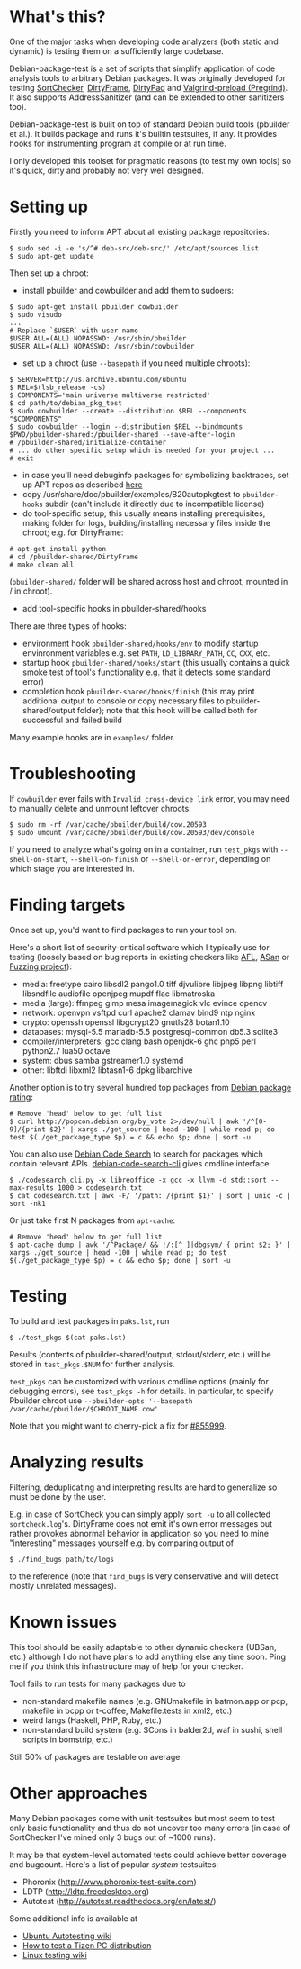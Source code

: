 # What's this?

One of the major tasks when developing code analyzers (both static
and dynamic) is testing them on a sufficiently large codebase.

Debian-package-test is a set of scripts that simplify
application of code analysis tools to arbitrary Debian packages.
It was originally developed for testing [SortChecker](https://github.com/yugr/sortcheck),
[DirtyFrame](https://github.com/yugr/DirtyFrame), [DirtyPad](https://github.com/yugr/DirtyPad)
and [Valgrind-preload (Pregrind)](https://github.com/yugr/valgrind-preload).
It also supports AddressSanitizer (and can be extended to other sanitizers
too).

Debian-package-test is built on top of standard Debian build tools (pbuilder
et al.). It builds package and runs it's builtin testsuites, if any.
It provides hooks for instrumenting program at compile or at run time.

I only developed this toolset for pragmatic reasons (to test my own tools)
so it's quick, dirty and probably not very well designed.

# Setting up

Firstly you need to inform APT about all existing package repositories:
```
$ sudo sed -i -e 's/^# deb-src/deb-src/' /etc/apt/sources.list
$ sudo apt-get update
```

Then set up a chroot:
* install pbuilder and cowbuilder and add them to sudoers:
```
$ sudo apt-get install pbuilder cowbuilder
$ sudo visudo
...
# Replace `$USER` with user name
$USER ALL=(ALL) NOPASSWD: /usr/sbin/pbuilder
$USER ALL=(ALL) NOPASSWD: /usr/sbin/cowbuilder
```
* set up a chroot (use `--basepath` if you need multiple chroots):
```
$ SERVER=http://us.archive.ubuntu.com/ubuntu
$ REL=$(lsb_release -cs)
$ COMPONENTS='main universe multiverse restricted'
$ cd path/to/debian_pkg_test
$ sudo cowbuilder --create --distribution $REL --components "$COMPONENTS"
$ sudo cowbuilder --login --distribution $REL --bindmounts $PWD/pbuilder-shared:/pbuilder-shared --save-after-login
# /pbuilder-shared/initialize-container
# ... do other specific setup which is needed for your project ...
# exit
```
* in case you'll need debuginfo packages for symbolizing backtraces,
  set up APT repos as described [here](https://wiki.ubuntu.com/Debug%20Symbol%20Packages)
* copy /usr/share/doc/pbuilder/examples/B20autopkgtest to `pbuilder-hooks`
  subdir (can't include it directly due to incompatible license)
* do tool-specific setup; this usually means installing prerequisites, making folder
  for logs, building/installing necessary files inside the chroot; e.g. for
  DirtyFrame:
```
# apt-get install python
# cd /pbuilder-shared/DirtyFrame
# make clean all
```
  (`pbuilder-shared/` folder will be shared across host and chroot, mounted in / in chroot).
* add tool-specific hooks in pbuilder-shared/hooks

There are three types of hooks:
* environment hook `pbuilder-shared/hooks/env` to modify startup envinronment variables e.g.
  set `PATH`, `LD_LIBRARY_PATH`, `CC`, `CXX`, etc.
* startup hook `pbuilder-shared/hooks/start` (this usually contains a quick smoke test of
  tool's functionality e.g. that it detects some standard error)
* completion hook `pbuilder-shared/hooks/finish` (this may print additional output to console
  or copy necessary files to pbuilder-shared/output folder); note that this hook will
  be called both for successful and failed build

Many example hooks are in `examples/` folder.

# Troubleshooting

If `cowbuilder` ever fails with `Invalid cross-device link` error,
you may need to manually delete and unmount leftover chroots:
```
$ sudo rm -rf /var/cache/pbuilder/build/cow.20593
$ sudo umount /var/cache/pbuilder/build/cow.20593/dev/console
```

If you need to analyze what's going on in a container, run `test_pkgs`
with `--shell-on-start`, `--shell-on-finish` or `--shell-on-error`,
depending on which stage you are interested in.

# Finding targets

Once set up, you'd want to find packages to run your tool on.

Here's a short list of security-critical software which I typically use for testing
(loosely based on bug reports in existing checkers like [AFL](http://lcamtuf.coredump.cx/afl/#bugs),
[ASan](https://github.com/google/sanitizers/wiki/AddressSanitizerFoundBugs)
or [Fuzzing project](https://blog.fuzzing-project.org/)):
* media: freetype cairo libsdl2 pango1.0 tiff djvulibre libjpeg libpng libtiff libsndfile audiofile openjpeg mupdf flac libmatroska
* media (large): ffmpeg gimp mesa imagemagick vlc evince opencv
* network: openvpn vsftpd curl apache2 clamav bind9 ntp nginx
* crypto: openssh openssl libgcrypt20 gnutls28 botan1.10
* databases: mysql-5.5 mariadb-5.5 postgresql-common db5.3 sqlite3
* compiler/interpreters: gcc clang bash openjdk-6 ghc php5 perl python2.7 lua50 octave
* system: dbus samba gstreamer1.0 systemd
* other: libftdi libxml2 libtasn1-6 dpkg libarchive

Another option is to try several hundred top packages from
[Debian package rating](https://popcon.debian.org/by_vote):
```
# Remove 'head' below to get full list
$ curl http://popcon.debian.org/by_vote 2>/dev/null | awk '/^[0-9]/{print $2}' | xargs ./get_source | head -100 | while read p; do test $(./get_package_type $p) = c && echo $p; done | sort -u
```

You can also use [Debian Code Search](https://codesearch.debian.net) to search for packages which contain relevant APIs.
[debian-code-search-cli](https://github.com/FedericoCeratto/debian-code-search-cli) gives cmdline interface:
```
$ ./codesearch_cli.py -x libreoffice -x gcc -x llvm -d std::sort --max-results 1000 > codesearch.txt
$ cat codesearch.txt | awk -F/ '/path: /{print $1}' | sort | uniq -c | sort -nk1
```

Or just take first N packages from `apt-cache`:
```
# Remove 'head' below to get full list
$ apt-cache dump | awk '/^Package/ && !/:[^ ]|dbgsym/ { print $2; }' | xargs ./get_source | head -100 | while read p; do test $(./get_package_type $p) = c && echo $p; done | sort -u
```

# Testing

To build and test packages in `paks.lst`, run
```
$ ./test_pkgs $(cat paks.lst)
```

Results (contents of pbuilder-shared/output, stdout/stderr, etc.) will be stored in `test_pkgs.$NUM` for further analysis.

`test_pkgs` can be customized with various cmdline options
(mainly for debugging errors), see `test_pkgs -h` for details.
In particular, to specify Pbuilder chroot use `--pbuilder-opts '--basepath /var/cache/pbuilder/$CHROOT_NAME.cow'`

Note that you might want to cherry-pick a fix for [#855999](https://bugs.debian.org/cgi-bin/bugreport.cgi?bug=855999).

# Analyzing results

Filtering, deduplicating and interpreting results are hard to generalize
so must be done by the user.

E.g. in case of SortCheck you can simply apply `sort -u` to all
collected `sortcheck.log`'s. DirtyFrame does not emit it's own error messages
but rather provokes abnormal behavior in application
so you need to mine "interesting" messages yourself e.g. by comparing output of
```
$ ./find_bugs path/to/logs
```
to the reference (note that `find_bugs` is very conservative and will
detect mostly unrelated messages).

# Known issues

This tool should be easily adaptable to other dynamic checkers
(UBSan, etc.) although I do not have plans to add anything else any time soon.
Ping me if you think this infrastructure may of help for your checker.

Tool fails to run tests for many packages due to
* non-standard makefile names (e.g. GNUmakefile in batmon.app or pcp, makefile in bcpp or t-coffee, Makefile.tests in xml2, etc.)
* weird langs (Haskell, PHP, Ruby, etc.)
* non-standard build system (e.g. SCons in balder2d, waf in sushi, shell scripts in bomstrip, etc.)

Still 50% of packages are testable on average.

# Other approaches

Many Debian packages come with unit-testsuites but most
seem to test only basic functionality and thus do not uncover too many errors
(in case of SortChecker I've mined only 3 bugs out of ~1000 runs).

It may be that system-level automated tests could achieve
better coverage and bugcount. Here's a list of popular
_system_ testsuites:
* Phoronix (http://www.phoronix-test-suite.com)
* LDTP (http://ldtp.freedesktop.org)
* Autotest (http://autotest.readthedocs.org/en/latest/)

Some additional info is available at
* [Ubuntu Autotesting wiki](https://wiki.ubuntu.com/Testing/Automation/)
* [How to test a Tizen PC distribution](https://wiki.tizen.org/wiki/How_to_test_a_Tizen_PC_or_Netbook_distribution)
* [Linux testing wiki](http://zhigang.org/wiki/LinuxTesting)


